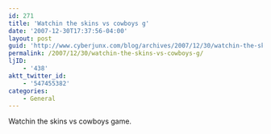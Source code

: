 ```yaml
---
id: 271
title: 'Watchin the skins vs cowboys g'
date: '2007-12-30T17:37:56-04:00'
layout: post
guid: 'http://www.cyberjunx.com/blog/archives/2007/12/30/watchin-the-skins-vs-cowboys-g/'
permalink: /2007/12/30/watchin-the-skins-vs-cowboys-g/
ljID:
    - '438'
aktt_twitter_id:
    - '547455382'
categories:
    - General
---
```


Watchin the skins vs cowboys game.